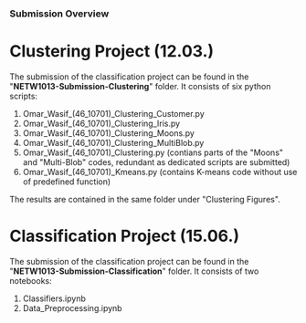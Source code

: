 ### Submission Overview

# Clustering Project (12.03.)

The submission of the classification project can be found in the "**NETW1013-Submission-Clustering**" folder.
It consists of six python scripts:
1. Omar_Wasif_(46_10701)_Clustering_Customer.py
2. Omar_Wasif_(46_10701)_Clustering_Iris.py
3. Omar_Wasif_(46_10701)_Clustering_Moons.py
4. Omar_Wasif_(46_10701)_Clustering_MultiBlob.py
5. Omar_Wasif_(46_10701)_Clustering.py (contians parts of the "Moons" and "Multi-Blob" codes, redundant as dedicated scripts are submitted)
6. Omar_Wasif_(46_10701)_Kmeans.py  (contains K-means code without use of predefined function)

The results are contained in the same folder under "Clustering Figures".

# Classification Project (15.06.)

The submission of the classification project can be found in the "**NETW1013-Submission-Classification**" folder.
It consists of two notebooks:
1. Classifiers.ipynb
2. Data_Preprocessing.ipynb
